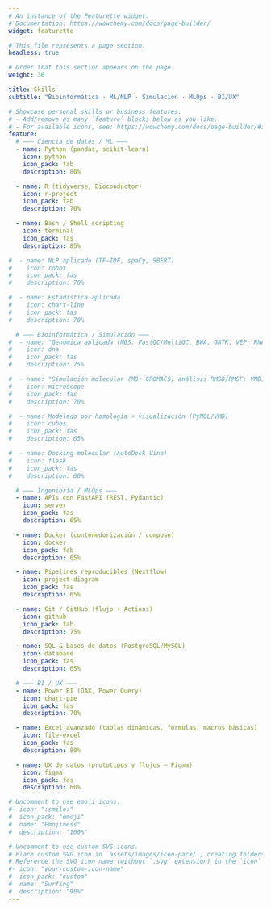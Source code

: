 ```yaml
---
# An instance of the Featurette widget.
# Documentation: https://wowchemy.com/docs/page-builder/
widget: featurette

# This file represents a page section.
headless: true

# Order that this section appears on the page.
weight: 30

title: Skills
subtitle: "Bioinformática · ML/NLP · Simulación · MLOps · BI/UX"

# Showcase personal skills or business features.
# - Add/remove as many `feature` blocks below as you like.
# - For available icons, see: https://wowchemy.com/docs/page-builder/#icons
feature:
  # ——— Ciencia de datos / ML ———
  - name: Python (pandas, scikit-learn)
    icon: python
    icon_pack: fab
    description: 80%

  - name: R (tidyverse, Bioconductor)
    icon: r-project
    icon_pack: fab
    description: 70%

  - name: Bash / Shell scripting
    icon: terminal
    icon_pack: fas
    description: 85%

#  - name: NLP aplicado (TF–IDF, spaCy, SBERT)
#    icon: robot
#    icon_pack: fas
#    description: 70%

#  - name: Estadística aplicada
#    icon: chart-line
#    icon_pack: fas
#    description: 70%

  # ——— Bioinformática / Simulación ———
#  - name: "Genómica aplicada (NGS: FastQC/MultiQC, BWA, GATK, VEP; RNA-seq/DESeq2)"
#    icon: dna
#    icon_pack: fas
#    description: 75%

#  - name: "Simulación molecular (MD: GROMACS; análisis RMSD/RMSF; VMD)"
#    icon: microscope
#    icon_pack: fas
#    description: 70%

#  - name: Modelado por homología + visualización (PyMOL/VMD)
#    icon: cubes
#    icon_pack: fas
#    description: 65%

#  - name: Docking molecular (AutoDock Vina)
#    icon: flask
#    icon_pack: fas
#    description: 60%

  # ——— Ingeniería / MLOps ———
  - name: APIs con FastAPI (REST, Pydantic)
    icon: server
    icon_pack: fas
    description: 65%

  - name: Docker (contenedorización / compose)
    icon: docker
    icon_pack: fab
    description: 65%

  - name: Pipelines reproducibles (Nextflow)
    icon: project-diagram
    icon_pack: fas
    description: 65%

  - name: Git / GitHub (flujo + Actions)
    icon: github
    icon_pack: fab
    description: 75%

  - name: SQL & bases de datos (PostgreSQL/MySQL)
    icon: database
    icon_pack: fas
    description: 65%

  # ——— BI / UX ———
  - name: Power BI (DAX, Power Query)
    icon: chart-pie
    icon_pack: fas
    description: 70%

  - name: Excel avanzado (tablas dinámicas, fórmulas, macros básicas)
    icon: file-excel
    icon_pack: fas
    description: 80%

  - name: UX de datos (prototipos y flujos — Figma)
    icon: figma
    icon_pack: fas
    description: 60%

# Uncomment to use emoji icons.
#- icon: ":smile:"
#  icon_pack: "emoji"
#  name: "Emojiness"
#  description: "100%"  

# Uncomment to use custom SVG icons.
# Place custom SVG icon in `assets/images/icon-pack/`, creating folders if necessary.
# Reference the SVG icon name (without `.svg` extension) in the `icon` field.
#- icon: "your-custom-icon-name"
#  icon_pack: "custom"
#  name: "Surfing"
#  description: "90%"
---
```

